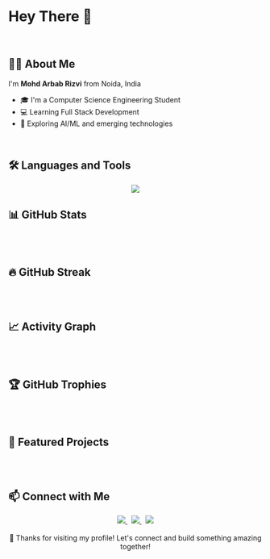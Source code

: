 # Hey There 👋
<br>

## 🧑‍💻 About Me

I'm **Mohd Arbab Rizvi** from Noida, India
- 🎓 I'm a Computer Science Engineering Student
- 💻 Learning Full Stack Development
- 🤖 Exploring AI/ML and emerging technologies
  
<br>

## 🛠️ Languages and Tools

<div align="center">
  <img src="https://skillicons.dev/icons?i=html,css,js,mongodb,expressjs,react,nodejs,github&theme=dark" />
</div>

## 📊 GitHub Stats
<br><br>
## 🔥 GitHub Streak
<br><br>
## 📈 Activity Graph
<br><br>
## 🏆 GitHub Trophies
<br><br>
## 🌟 Featured Projects
<br><br>
## 📫 Connect with Me

<div align="center">
  <a href="www.linkedin.com/in/mohd-arbab-rizvi-3217b9366">
    <img src="https://img.shields.io/badge/LinkedIn-0077B5?style=for-the-badge&logo=linkedin&logoColor=white" />
  </a> &nbsp
  <a href="https://github.com/ariz-17">
    <img src="https://img.shields.io/badge/GitHub-100000?style=for-the-badge&logo=github&logoColor=white" />
  </a> &nbsp
  <a href="mailto:arbabrizviwork@gmail.com">
    <img src="https://img.shields.io/badge/Gmail-D14836?style=for-the-badge&logo=gmail&logoColor=white" />
  </a>
</div>

<div align="center">
  <br>
  💙 Thanks for visiting my profile! Let's connect and build something amazing together!
</div>
